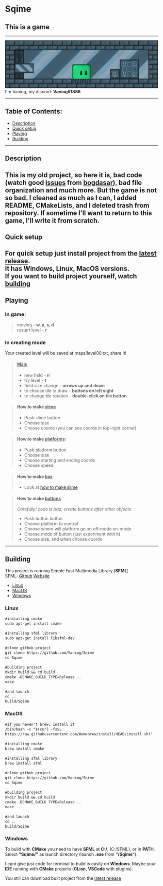# Sqime

## This is a game ##
---
![pic](images/ForREADME/img.png) I'm Vaniog, my discord: **Vaniog#1886**

---
## Table of Contents:
- [Description](#description)
- [Quick setup](#quick-setup)
- [Playing](#playing)
- [Building](#building)
---
## Description
This is my old project, so here it is,
bad code (watch good [issues](https://github.com/Vaniog/Sqime/issues) from [bogdasar](https://github.com/bogdasar1985)), bad file organization and much more.
But the game is not so bad.
I cleaned as much as I can, I added README, CMakeLists,
and I deleted trash from repository.
If sometime I'll want to return to this game, I'll write
it from scratch.
---
## Quick setup
For quick setup just install project from the [latest release](https://github.com/Vaniog/Sqime/releases/tag/v1.0). \
It has Windows, Linux, MacOS versions. \
If you want to build project yourself, watch [building](#building)
---
## Playing
### In game:
> moving - **w, a, s, d** \
> restart level - **r**

### In creating mode
Your created level will be saved at maps/level00.txt, share it!
> #### <u>Main</u>
>- new field - **n** 
>- try level - **t** 
>- field size change - **arrows up and down** 
>- to choose tile to draw - **buttons on left sight** 
>- to change tile rotation - **double-click on tile button**

> #### How to make <u>slime</u>
>- Push slime button 
>- Choose size 
>- Choose coords (you can see coords in top-right corner)

> #### How to make <u>platforms</u>:
>- Push platform button 
>- Choose size 
>- Choose starting and ending coords 
>- Choose speed

> #### How to make <u>box</u>
>- Look at [how to make slime](#how-to-make-slime)

> #### How to make <u>buttons</u>
> <i>Carefully! code is bad, create buttons after other objects</i> 
>- Push button button 
>- Choose platform to control 
>- Choose where will platform go on off-mode on-mode 
>- Choose mode of button (just experiment with it) 
>- Choose size, and when choose coords
 ---
## Building
This project is running Simple Fast Multimedia Library
(**SFML**) \
SFML: [Github](https://github.com/SFML/SFML) [Website](https://www.sfml-dev.org/)

- [Linux](#linux)
- [MacOS](#macos)
- [Windows](#windows)

### Linux
    #installing cmake
    sudo apt-get install cmake

    #installing sfml library
    sudo apt-get install libsfml-dev

    #clone github project
    git clone https://github.com/Vaniog/Sqime
    cd Sqime

    #building project
    mkdir build && cd build
    cmake -DCMAKE_BUILD_TYPE=Release ..
    make
    
    #and launch
    cd ..
    build/Sqime

### MacOS
    #if you haven't brew, install it
    /bin/bash -c "$(curl -fsSL https://raw.githubusercontent.com/Homebrew/install/HEAD/install.sh)"
    
    #inctalling cmake
    brew install cmake

    #installing sfml library
    brew install sfml

    #clone github project
    git clone https://github.com/Vaniog/Sqime
    cd Sqime

    #building project
    mkdir build && cd build
    cmake -DCMAKE_BUILD_TYPE=Release ..
    make
    
    #and launch
    cd ..
    build/Sqime

### Windows
To build with **CMake** you need to have **SFML** at **C:/**, (C:/SFML), or in **PATH**. 
Select **"Sqime/"** as launch directory (launch **.exe** from **"/Sqime"**).

I cant give just code for terminal to build is easily on **Windows**.
Maybe your **IDE** running with **CMake** projects (**CLion, VSCode** with plugins).

You still can download built project from the [latest release](https://github.com/Vaniog/Sqime/releases/tag/v1.0)